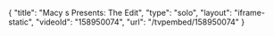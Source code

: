 {
    "title": "Macy s Presents: The Edit",
    "type": "solo",
    "layout": "iframe-static",
    "videoId": "158950074",
    "url": "\/tvpembed\/158950074"
}
